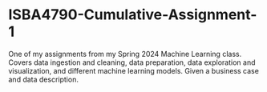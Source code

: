# ISBA4790-Cumulative-Assignment-1
One of my assignments from my Spring 2024 Machine Learning class. Covers data ingestion and cleaning, data preparation, data exploration and visualization, and different machine learning models. Given a business case and data description.
